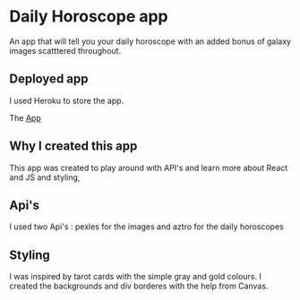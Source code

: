 # Daily Horoscope app

An app that will tell you your daily horoscope with an added bonus of galaxy images scatttered throughout.  

## Deployed app

I used Heroku to store the app.

The [App](https://horoscope-api-test.herokuapp.com)

## Why I created this app

This app was created to play around with API's and learn more about React and JS and styling,

## Api's

I used two Api's : pexles for the images and aztro for the daily horoscopes

## Styling 

I was inspired by tarot cards with the simple gray and gold colours. I created the backgrounds and div borderes with the help from Canvas.
